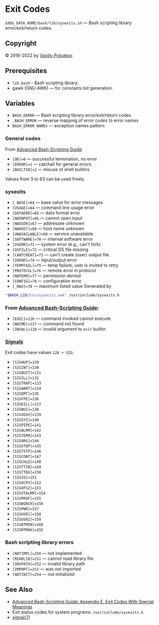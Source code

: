 # Exit Codes
`$XDG_DATA_HOME/bash/lib/sysexits.sh` — Bash scripting library error/exit/return codes.

## Copyright
© 2016-2022 by [Vasiliy Polyakov](mailto:bash@invasy.dev).

## Prerequisites
- `lib.bash` - Bash scripting library;
- gawk (GNU AWK) — for constants list generation.

## Variables
- `BASH_ERROR` — Bash scripting library error/exit/return codes
- `_BASH_ERROR` — reverse mapping of error codes to error names
- `BASH_ERROR_NAMES` — exception names pattern
### General codes
From [Advanced Bash-Scripting Guide][absg]:
- `[OK]=0` — successful termination, no error
- `[ERROR]=1` — catchall for general errors
- `[BUILTIN]=2` — misuse of shell builtins

Values from 3 to 63 can be used freely.

### sysexits
- `[_BASE]=64` — base value for error messages
- `[USAGE]=64` — command line usage error
- `[DATAERR]=65` — data format error
- `[NOINPUT]=66` — cannot open input
- `[NOUSER]=67` — addressee unknown
- `[NOHOST]=68` — host name unknown
- `[UNAVAILABLE]=69` — service unavailable
- `[SOFTWARE]=70` — internal software error
- `[OSERR]=71` — system error (e.g., can't fork)
- `[OSFILE]=72` — critical OS file missing
- `[CANTCREAT]=73` — can't create (user) output file
- `[IOERR]=74` — input/output error
- `[TEMPFAIL]=75` — temp failure; user is invited to retry
- `[PROTOCOL]=76` — remote error in protocol
- `[NOPERM]=77` — permission denied
- `[CONFIG]=78` — configuration error
- `[_MAX]=78` — maximum listed value
Generated by
```bash
"$BASH_LIB/bin/sysexits.awk" /usr/include/sysexits.h
```
### From [Advanced Bash-Scripting Guide][absg]:
- `[EXEC]=126` — command invoked cannot execute
- `[NOCMD]=127` — command not found
- `[INVAL]=128` — invalid argument to `exit` builtin
### [Signals][signal]
Exit codes have values `128 + SIG`:
- `[SIGHUP]=129`
- `[SIGINT]=130`
- `[SIGQUIT]=131`
- `[SIGILL]=132`
- `[SIGTRAP]=133`
- `[SIGABRT]=134`
- `[SIGEMT]=135`
- `[SIGFPE]=136`
- `[SIGKILL]=137`
- `[SIGBUS]=138`
- `[SIGSEGV]=139`
- `[SIGSYS]=140`
- `[SIGPIPE]=141`
- `[SIGALRM]=142`
- `[SIGTERM]=143`
- `[SIGURG]=144`
- `[SIGSTOP]=145`
- `[SIGTSTP]=146`
- `[SIGCONT]=147`
- `[SIGCHLD]=148`
- `[SIGTTIN]=149`
- `[SIGTTOU]=150`
- `[SIGIO]=151`
- `[SIGXCPU]=152`
- `[SIGXFSZ]=153`
- `[SIGVTALRM]=154`
- `[SIGPROF]=155`
- `[SIGWINCH]=156`
- `[SIGPWR]=157`
- `[SIGUSR1]=158`
- `[SIGUSR2]=159`
- `[SIGRTMIN]=160`
- `[SIGRTMAX]=192`
### Bash scripting library errors
- `[NOTIMPL]=250` — not implemented
- `[READLIB]=251` — cannot read library file
- `[INVPATH]=252` — invalid library path
- `[IMPORT]=253` — was not imported
- `[NOTINIT]=254` — not initialized

## See Also
- [Advanced Bash-Scripting Guide: Appendix E. Exit Codes With Special Meanings](http://tldp.org/LDP/abs/html/exitcodes.html)
- Exit status codes for system programs: `/usr/include/sysexits.h`
- [signal(7)][signal]

[absg]: https://tldp.org/LDP/abs/html/ "Advanced Bash-Scripting Guide"
[signal]: https://man7.org/linux/man-pages/man7/signal.7.html "man 7 signal"
